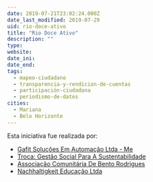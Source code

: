 ```yaml
---
date: 2019-07-21T23:02:24.000Z
date_last_modified: 2019-07-29
uid: rio-doce-ativo
title: "Rio Doce Ativo"
description: ""
type: 
website: 
date_ini: 
date_end: 
tags:
  - mapeo-ciudadano
  - transparencia-y-rendicion-de-cuentas
  - participación-ciudadana
  - periodismo-de-datos
cities: 
  - Mariana
  - Belo Horizonte
---
```


Esta iniciativa fue realizada por:

- [Gafit Soluções Em Automação Ltda - Me](/i/gafit-solucões-em-automacão-ltda-me.html)
- [Troca: Gestão Social Para A Sustentabilidade](/i/troca-gestão-social-para-a-sustentabilidade.html)
- [Associação Comunitária De Bento Rodrigues](/i/associacão-comunitaria-de-bento-rodrigues.html)
- [Nachhaltigkeit Educação Ltda](/i/nachhaltigkeit-educacão-ltda.html)
